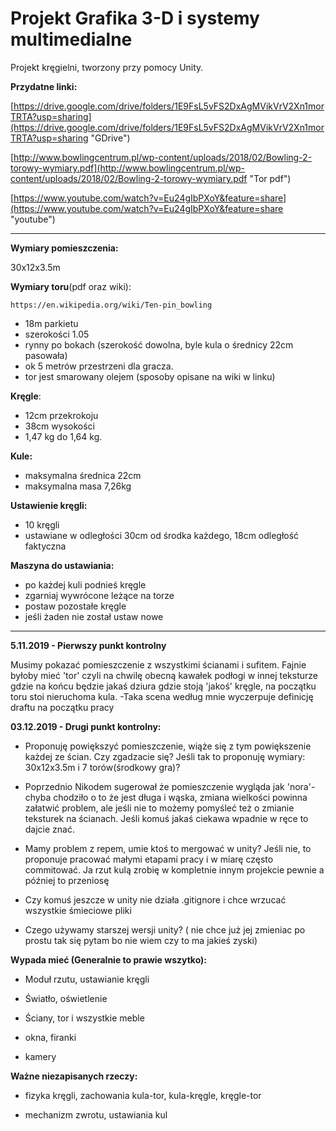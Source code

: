 # Projekt Grafika 3-D i systemy multimedialne #
Projekt kręgielni, tworzony przy pomocy Unity.

**Przydatne linki:**

[https://drive.google.com/drive/folders/1E9FsL5vFS2DxAgMVikVrV2Xn1morTRTA?usp=sharing](https://drive.google.com/drive/folders/1E9FsL5vFS2DxAgMVikVrV2Xn1morTRTA?usp=sharing "GDrive")

[http://www.bowlingcentrum.pl/wp-content/uploads/2018/02/Bowling-2-torowy-wymiary.pdf](http://www.bowlingcentrum.pl/wp-content/uploads/2018/02/Bowling-2-torowy-wymiary.pdf "Tor pdf")

[https://www.youtube.com/watch?v=Eu24gIbPXoY&feature=share](https://www.youtube.com/watch?v=Eu24gIbPXoY&feature=share "youtube")

----------

**Wymiary pomieszczenia:** 

30x12x3.5m

**Wymiary toru**(pdf oraz wiki):

    https://en.wikipedia.org/wiki/Ten-pin_bowling
- 18m parkietu
- szerokości 1.05
- rynny po bokach (szerokość dowolna, byle kula o średnicy 22cm pasowała)
- ok 5 metrów przestrzeni dla gracza.
- tor jest smarowany olejem (sposoby opisane na wiki w linku)

**Kręgle**:

- 12cm przekrokoju 
- 38cm wysokości 
- 1,47 kg do 1,64 kg.

**Kule:**

- maksymalna średnica 22cm 
- maksymalna masa 7,26kg

**Ustawienie kręgli:**

- 10 kręgli
- ustawiane w odległości 30cm od środka każdego, 18cm odległość faktyczna 

**Maszyna do ustawiania:**

- po każdej kuli podnieś kręgle
- zgarniaj wywrócone leżące na torze
- postaw pozostałe kręgle
- jeśli żaden nie został ustaw nowe 

----------


**5.11.2019 - Pierwszy punkt kontrolny**


Musimy pokazać pomieszczenie z wszystkimi ścianami i sufitem. Fajnie byłoby mieć 'tor' czyli na chwilę obecną kawałek podłogi w innej teksturze gdzie na końcu będzie jakaś dziura gdzie stoją 'jakoś' kręgle, na początku toru stoi nieruchoma kula. -Taka scena według mnie wyczerpuje definicję draftu na początku pracy

**03.12.2019 - Drugi punkt kontrolny:**


- Proponuję powiększyć pomieszczenie, wiąże się z tym powiększenie każdej ze ścian. Czy zgadzacie się? Jeśli tak to proponuję wymiary: 30x12x3.5m i 7 torów(środkowy gra)?


- Poprzednio Nikodem sugerował że pomieszczenie wygląda jak 'nora'- chyba chodziło o to że jest długa i wąska, zmiana wielkości powinna załatwić problem, ale jeśli nie to możemy pomyśleć też o zmianie teksturek na ścianach. Jeśli komuś jakaś ciekawa wpadnie w ręce to dajcie znać.


- Mamy problem z repem, umie ktoś to mergować w unity? Jeśli nie, to proponuje pracować małymi etapami pracy i w miarę często commitować. Ja rzut kulą zrobię w kompletnie innym projekcie pewnie a później to przeniosę


- Czy komuś jeszcze w unity nie działa .gitignore i chce wrzucać wszystkie śmieciowe pliki

- Czego używamy starszej wersji unity? ( nie chce już jej zmieniac po prostu tak się pytam bo nie wiem czy to ma jakieś zyski)

**Wypada mieć (Generalnie to prawie wszytko):**

- Moduł rzutu, ustawianie kręgli

- Światło, oświetlenie

- Ściany, tor i wszystkie meble 

- okna, firanki

- kamery

**Ważne niezapisanych rzeczy:**

- fizyka kręgli, zachowania kula-tor, kula-kręgle, kręgle-tor

- mechanizm zwrotu, ustawiania kul
